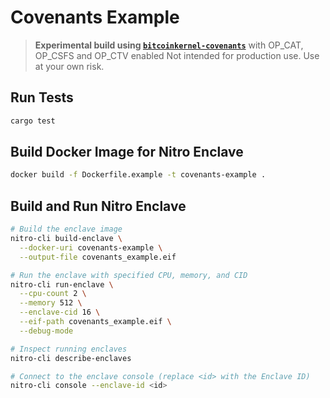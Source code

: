 # Covenants Example

> **Experimental build using [`bitcoinkernel-covenants`](https://github.com/stutxo/rust-bitcoinkernel-covenants)** with OP_CAT, OP_CSFS and OP_CTV enabled
> Not intended for production use. Use at your own risk.

## Run Tests

```bash
cargo test
```

## Build Docker Image for Nitro Enclave

```bash
docker build -f Dockerfile.example -t covenants-example .
```

## Build and Run Nitro Enclave

```bash
# Build the enclave image
nitro-cli build-enclave \
  --docker-uri covenants-example \
  --output-file covenants_example.eif

# Run the enclave with specified CPU, memory, and CID
nitro-cli run-enclave \
  --cpu-count 2 \
  --memory 512 \
  --enclave-cid 16 \
  --eif-path covenants_example.eif \
  --debug-mode

# Inspect running enclaves
nitro-cli describe-enclaves

# Connect to the enclave console (replace <id> with the Enclave ID)
nitro-cli console --enclave-id <id>
```
